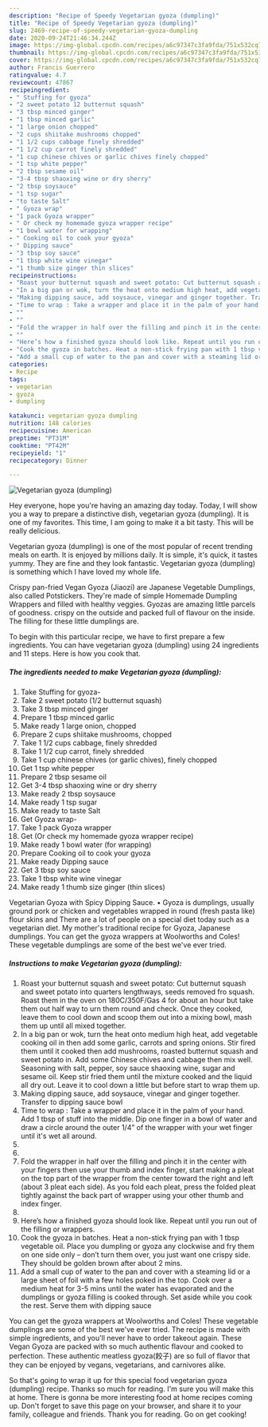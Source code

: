 ```yaml
---
description: "Recipe of Speedy Vegetarian gyoza (dumpling)"
title: "Recipe of Speedy Vegetarian gyoza (dumpling)"
slug: 2469-recipe-of-speedy-vegetarian-gyoza-dumpling
date: 2020-09-24T21:46:34.244Z
image: https://img-global.cpcdn.com/recipes/a6c97347c3fa9fda/751x532cq70/vegetarian-gyoza-dumpling-recipe-main-photo.jpg
thumbnail: https://img-global.cpcdn.com/recipes/a6c97347c3fa9fda/751x532cq70/vegetarian-gyoza-dumpling-recipe-main-photo.jpg
cover: https://img-global.cpcdn.com/recipes/a6c97347c3fa9fda/751x532cq70/vegetarian-gyoza-dumpling-recipe-main-photo.jpg
author: Francis Guerrero
ratingvalue: 4.7
reviewcount: 47867
recipeingredient:
- " Stuffing for gyoza"
- "2 sweet potato 12 butternut squash"
- "3 tbsp minced ginger"
- "1 tbsp minced garlic"
- "1 large onion chopped"
- "2 cups shiitake mushrooms chopped"
- "1 1/2 cups cabbage finely shredded"
- "1 1/2 cup carrot finely shredded"
- "1 cup chinese chives or garlic chives finely chopped"
- "1 tsp white pepper"
- "2 tbsp sesame oil"
- "3-4 tbsp shaoxing wine or dry sherry"
- "2 tbsp soysauce"
- "1 tsp sugar"
- "to taste Salt"
- " Gyoza wrap"
- "1 pack Gyoza wrapper"
- " Or check my homemade gyoza wrapper recipe"
- "1 bowl water for wrapping"
- " Cooking oil to cook your gyoza"
- " Dipping sauce"
- "3 tbsp soy sauce"
- "1 tbsp white wine vinegar"
- "1 thumb size ginger thin slices"
recipeinstructions:
- "Roast your butternut squash and sweet potato: Cut butternut squash and sweet potato into quarters lengthways, seeds removed fro squash. Roast them in the oven on 180C/350F/Gas 4 for about an hour but take them out half way to urn them round and check. Once they cooked, leave them to cool down and scoop them out into a mixing bowl, mash them up until all mixed together."
- "In a big pan or wok, turn the heat onto medium high heat, add vegetable cooking oil in then add some garlic, carrots and spring onions. Stir fired them until it cooked then add mushrooms, roasted butternut squash and sweet potato in. Add some Chinese chives and cabbage then mix well. Seasoning with salt, pepper, soy sauce shaoxing wine, sugar and sesame oil. Keep stir fried them until the mixture cooked and the liquid all dry out. Leave it to cool down a little but before start to wrap them up."
- "Making dipping sauce, add soysauce, vinegar and ginger together. Transfer to dipping sauce bowl"
- "Time to wrap : Take a wrapper and place it in the palm of your hand. Add 1 tbsp of stuff into the middle. Dip one finger in a bowl of water and draw a circle around the outer 1/4” of the wrapper with your wet finger until it&#39;s wet all around."
- ""
- ""
- "Fold the wrapper in half over the filling and pinch it in the center with your fingers then use your thumb and index finger, start making a pleat on the top part of the wrapper from the center toward the right and left (about 3 pleat each side). As you fold each pleat, press the folded pleat tightly against the back part of wrapper using your other thumb and index finger."
- ""
- "Here’s how a finished gyoza should look like. Repeat until you run out of the filling or wrappers."
- "Cook the gyoza in batches. Heat a non-stick frying pan with 1 tbsp vegetable oil. Place you dumpling or gyoza any clockwise and fry them on one side only – don’t turn them over, you just want one crispy side. They should be golden brown after about 2 mins."
- "Add a small cup of water to the pan and cover with a steaming lid or a large sheet of foil with a few holes poked in the top. Cook over a medium heat for 3-5 mins until the water has evaporated and the dumplings or gyoza filling is cooked through. Set aside while you cook the rest. Serve them with dipping sauce"
categories:
- Recipe
tags:
- vegetarian
- gyoza
- dumpling

katakunci: vegetarian gyoza dumpling 
nutrition: 148 calories
recipecuisine: American
preptime: "PT31M"
cooktime: "PT42M"
recipeyield: "1"
recipecategory: Dinner

---
```



![Vegetarian gyoza (dumpling)](https://img-global.cpcdn.com/recipes/a6c97347c3fa9fda/751x532cq70/vegetarian-gyoza-dumpling-recipe-main-photo.jpg)

Hey everyone, hope you're having an amazing day today. Today, I will show you a way to prepare a distinctive dish, vegetarian gyoza (dumpling). It is one of my favorites. This time, I am going to make it a bit tasty. This will be really delicious.

Vegetarian gyoza (dumpling) is one of the most popular of recent trending meals on earth. It is enjoyed by millions daily. It is simple, it's quick, it tastes yummy. They are fine and they look fantastic. Vegetarian gyoza (dumpling) is something which I have loved my whole life.

Crispy pan-fried Vegan Gyoza (Jiaozi) are Japanese Vegetable Dumplings, also called Potstickers. They&#39;re made of simple Homemade Dumpling Wrappers and filled with healthy veggies. Gyozas are amazing little parcels of goodness. crispy on the outside and packed full of flavour on the inside. The filling for these little dumplings are.


To begin with this particular recipe, we have to first prepare a few ingredients. You can have vegetarian gyoza (dumpling) using 24 ingredients and 11 steps. Here is how you cook that.

<!--inarticleads1-->

##### The ingredients needed to make Vegetarian gyoza (dumpling):

1. Take  Stuffing for gyoza-
1. Take 2 sweet potato (1/2 butternut squash)
1. Take 3 tbsp minced ginger
1. Prepare 1 tbsp minced garlic
1. Make ready 1 large onion, chopped
1. Prepare 2 cups shiitake mushrooms, chopped
1. Take 1 1/2 cups cabbage, finely shredded
1. Take 1 1/2 cup carrot, finely shredded
1. Take 1 cup chinese chives (or garlic chives), finely chopped
1. Get 1 tsp white pepper
1. Prepare 2 tbsp sesame oil
1. Get 3-4 tbsp shaoxing wine or dry sherry
1. Make ready 2 tbsp soysauce
1. Make ready 1 tsp sugar
1. Make ready to taste Salt
1. Get  Gyoza wrap-
1. Take 1 pack Gyoza wrapper
1. Get  (Or check my homemade gyoza wrapper recipe)
1. Make ready 1 bowl water (for wrapping)
1. Prepare  Cooking oil to cook your gyoza
1. Make ready  Dipping sauce
1. Get 3 tbsp soy sauce
1. Take 1 tbsp white wine vinegar
1. Make ready 1 thumb size ginger (thin slices)


Vegetarian Gyoza with Spicy Dipping Sauce. • Gyoza is dumplings, usually ground pork or chicken and vegetables wrapped in round (fresh pasta like) flour skins and There are a lot of people on a special diet today such as a vegetarian diet. My mother&#39;s traditional recipe for Gyoza, Japanese dumplings. You can get the gyoza wrappers at Woolworths and Coles! These vegetable dumplings are some of the best we&#39;ve ever tried. 

<!--inarticleads2-->

##### Instructions to make Vegetarian gyoza (dumpling):

1. Roast your butternut squash and sweet potato: Cut butternut squash and sweet potato into quarters lengthways, seeds removed fro squash. Roast them in the oven on 180C/350F/Gas 4 for about an hour but take them out half way to urn them round and check. Once they cooked, leave them to cool down and scoop them out into a mixing bowl, mash them up until all mixed together.
1. In a big pan or wok, turn the heat onto medium high heat, add vegetable cooking oil in then add some garlic, carrots and spring onions. Stir fired them until it cooked then add mushrooms, roasted butternut squash and sweet potato in. Add some Chinese chives and cabbage then mix well. Seasoning with salt, pepper, soy sauce shaoxing wine, sugar and sesame oil. Keep stir fried them until the mixture cooked and the liquid all dry out. Leave it to cool down a little but before start to wrap them up.
1. Making dipping sauce, add soysauce, vinegar and ginger together. Transfer to dipping sauce bowl
1. Time to wrap : Take a wrapper and place it in the palm of your hand. Add 1 tbsp of stuff into the middle. Dip one finger in a bowl of water and draw a circle around the outer 1/4” of the wrapper with your wet finger until it&#39;s wet all around.
1. 
1. 
1. Fold the wrapper in half over the filling and pinch it in the center with your fingers then use your thumb and index finger, start making a pleat on the top part of the wrapper from the center toward the right and left (about 3 pleat each side). As you fold each pleat, press the folded pleat tightly against the back part of wrapper using your other thumb and index finger.
1. 
1. Here’s how a finished gyoza should look like. Repeat until you run out of the filling or wrappers.
1. Cook the gyoza in batches. Heat a non-stick frying pan with 1 tbsp vegetable oil. Place you dumpling or gyoza any clockwise and fry them on one side only – don’t turn them over, you just want one crispy side. They should be golden brown after about 2 mins.
1. Add a small cup of water to the pan and cover with a steaming lid or a large sheet of foil with a few holes poked in the top. Cook over a medium heat for 3-5 mins until the water has evaporated and the dumplings or gyoza filling is cooked through. Set aside while you cook the rest. Serve them with dipping sauce


You can get the gyoza wrappers at Woolworths and Coles! These vegetable dumplings are some of the best we&#39;ve ever tried. The recipe is made with simple ingredients, and you&#39;ll never have to order takeout again. These Vegan Gyoza are packed with so much authentic flavour and cooked to perfection. These authentic meatless gyoza(餃子) are so full of flavor that they can be enjoyed by vegans, vegetarians, and carnivores alike. 

So that's going to wrap it up for this special food vegetarian gyoza (dumpling) recipe. Thanks so much for reading. I'm sure you will make this at home. There is gonna be more interesting food at home recipes coming up. Don't forget to save this page on your browser, and share it to your family, colleague and friends. Thank you for reading. Go on get cooking!
